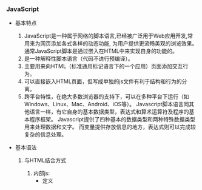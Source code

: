 ### JavaScript
* 基本特点      
	1. JavaScript是一种属于网络的脚本语言,已经被广泛用于Web应用开发,常用来为网页添加各式各样的动态功能,
为用户提供更流畅美观的浏览效果。通常JavaScript脚本是通过嵌入在HTML中来实现自身的功能的。   
	2. 是一种解释性脚本语言（代码不进行预编译）。
	3. 主要用来向HTML（标准通用标记语言下的一个应用）页面添加交互行为。   
	4. 可以直接嵌入HTML页面，但写成单独的js文件有利于结构和行为的分离。   
	5. 跨平台特性，在绝大多数浏览器的支持下，可以在多种平台下运行（如Windows、Linux、Mac、Android、iOS等）。
Javascript脚本语言同其他语言一样，有它自身的基本数据类型，表达式和算术运算符及程序的基本程序框架。
Javascript提供了四种基本的数据类型和两种特殊数据类型用来处理数据和文字。
而变量提供存放信息的地方，表达式则可以完成较复杂的信息处理。
* 基本语法
	1. 与HTML结合方式
		1. 内部js:
			* 定义<script>,标签体内容就是js代码
		2. 外部js
			* 定义<script>,通过src属性引入外部的js文件
		* 注意：
			1. <script>可以定义在html的任何位置，但定义的位置会影响到执行顺序。
			2. <script>可以定义多个
	2. 注释
		1. 单行注释：//
		2. 多行注释：/**/
	3. 数据类型:
		1. 原始数据类型（基本数据类型）
			1. number:数字。整数/小数/NaN
			2. string：字符串。"abc","a",'abc'
			3. boolean:true或false
			4. null:一个对象为空的占位符
			5. undefined:未定义。如果一个变量没有给初始化值，则会被赋予默认值undefined 
		2. 引用数据类型：对象
	4. 变量	
		* 变量：一块存储数据的内存空间
		* Java语言类型是强类型，而JavaScript是弱类型
			* 强类型：在开辟空间时，定义了空间将来要存储的数据的数据类型。只能用来存储固定类型的数据
			* 弱类型： 在开辟空间时，不定义将来存储的数据类型，可以存放任意类型数据
		* 语法
			* var 变量名 = 初始化值
		* typedof运算符：获取变量的类型
			* 注: null运算后得到的是object
	5. 运算符（详情略）
		* 其他类型转化为Boolean
			1. number：0或NaN为假，其余为真
			2. string：空字符为假，其余为真
			3. null和undefined都是false
			4. 对象：所有对象都是true
				
	6. 流程控制（略）
	7. 特殊语法
		* 变量的定义可以使用var,也可以不用
			* 用var：定义的变量是局部变量
			* 不用var:定义的变量是全局变量
			
* 基本对象
	* Function:函数对象
		1. 创建
			1. var fun = new Function(形式参数列表，方法体);
			2. 
				```
				function 方法名称（形式参数）{
				方法体
				}
			3. 	```
				```
				var 方法名 = Function（形式参数列表）{
				方法体
				}
				```
		2. 方法：
		3. 属相：
			length:代表形式参数的个数
		4. 特点：
			1. 方法定义时，形参类型和返回值类型都不用写
			2. 方法是一个对象，如果定义同名方法，会覆盖
			3. 方法的调用只与方法名有关，和参数列表无关
			4. 在方法声明中有一个隐藏的内置对象（数组），argument，封装所有的实际参数
		5. 调用
			方法名（实参列表）
	2. Array：数组对象
		1. 创建
			1. var arr = new Array(元素列表)；
			2. var arr = new Array(默认长度)；
			3. var arr = [元素列表]；
		2. 方法
			1. join(参数)：将数组的元素按照给定符号拼接；
			2. push()向数组的末尾添加一个或多个元素，并返回新的长度
		3. 属性
			length:数组的长度
	3. Boolean
	4. Date：日期对象
		1. 创建：
			var date = new Date();
		2. 方法：
			toLocaleString():返回当前date对象对应的时间本地字符串格式    
			getTime():获取毫秒数，1970年1月1日至今的毫秒数      			
	5. Math；数学对象
		1. 创建：
			* 特点：Math对象不用创建，直接使用。Math.方法名；
			* 常用方法：
				* random()返回[0,1）之间的随机数；
				* ceil（x）向上取整;
				* floor(x)向下取整;
				* round(x)四舍五入;
			3. 属性：
				PI
	6. Number
	7. String

	8. RegExp:正则表达式对象
		1. 正则表达式：定义字符串的组成规则				
				1. 单个字符[]
					如：[a]只能由a组成，[ab]由a或b组成，[a-zA-Z0-9]由字母或数字组成       
					* 特殊符号代表特殊含义的单个字符：    
						\d：单个数字0~9
						\w:单个字符[a~zA~Z0~9_]
				2. 量词符号
					？：表示出现0次或1次
					*：表示出现0次或多次
					+：表示s出现1次或多次
					{m,n}: m <= 表示出现次数<=n
					* 如果m缺省：{,n}最多n次
					* 如果n缺省：{m,}最少m次
				3. 开始结束符
					* ^:开始
					* $:结束
		2. 正则对象
			1. 创建
				1. var reg = new RegExp("正则表达式")
				2. var reg = /正则表达式/
										
			2. 方法
				1. test(参数)：验证指定的字符串是否符合正则表达式的规范		
					
### DOM简单学习
	* 概念：Document Object Model文件对象模型
		* 将标记语言文档的各个组成部分，封装为对象。可以使用这些对象，对标记语言文档进行CRUD的动态操作
	* W3W DOM 标记被分为3个不同的部分：
		* 核心DOM-针对任何结构化文档的标准模型
			* Document:文档模型
			* Element：元素对象
			* Attribute：属性对象
			* Text：文本对象
			* Comment：注释对象
			* Node:节点对象，其他5个的父对象
		* XML DOM-针对XML文档的标准模型
		* HTML DOM-针对HTML文档的标准模型   
		
#### 核心DOM模型
		* Document：文件对象
			1. 创建（获取）：在HTML DOM模型中可以使用window对象来获取
				1. window.document
				2. document
			2. 方法：
				1. 获取Element对象：
					1. getElementById():根据id属性值获取元素对象。id属性值一般唯一
					2. getElementsByTagName():根据元素名称获取元素对象们。返回值是一个数组。	 	
					3. getElementsByClassName():根据Class属性值获取元素对象们。返回值是一个数组	 	
					4. getElementsByName():根据name属性值获取元素对象们。返回值是一个数组。	
				2. 创建其他DOM对象：
					createAttribute（name）	 	
					createComment（）	 	
					createElement（）	 	
					createTextNode（）
				3. 属相
		* Element:元素对象
			1. 获取/创建：通过document来获取车创建
			2. 方法：
				1. removeAttribute():删除属性
				2. setAttribute():设置属性
		*Node：节点对象，其他５个对象的父对象
			* 特点：所有dom对象都可以被认为是一个节点
			* 方法：
				*CURD DOM树：
					* appendChild():向节点的子节点列表的结尾添加心得子节点
					* removeChild():删除（并返回）当前节点的指定子节点
					* replaceChild():用新节点替换一个子节点。
			* 属性：
				* parentNode返回节点的父节点。
#### HTML DOM
		1. 标签体的设置和获取：innerHTML
		2. 使用HTML元素对象的属性
		3. 控制元素样式
								
### BOM简单学习								
	1. 概念：Browser Object Model浏览器对象模型
		* 将浏览器的各个组成部分封装成对象
	2. 组成：
		* window：窗口对象
		* Navigator:浏览器对象
		* Screen:显示器屏幕对象
		* History:历史记录对象
		* Location:地址栏对象
#### Window
	1. 创建
	2. 方法
		1. 与弹出框有关的方法：     
			alert（）显示带有一段消息和一个确认按钮的警告框   
			confirm（）显示带有一段消息以及确认按钮和取消按钮的对话框，分别返回true和false    
			prompt（）显示可提示用户输入的对话框 ，返回用户的输入的值   
		2. 与打开关闭有关的方法          
			close（）关闭浏览器窗口。
			open（）打开一个新的浏览器窗口，返回心得window对象
		3. 与定时器有关的方式    
			setTimeout()在指定的毫秒数后调用函数或计算表达式,参数：js代码或者方法对象，毫秒值；返回值：唯一标识，用于取消定时器   
			clearTimeout()取消由setTimeout()设置的timeout
			setInterval()按照指定周期（以毫秒计）来调用函数或计算表达式    
			clearInterval()取消由setInterval()设置的timeout
	3. 属性：		
		1. 获取其他BOM对象
			History  
			Location   
			Navigator	
			Screen  
		2. 获取DOM对象
			document   
	4. 特点
		* window对象不需要创建可以直接使用。window.方法名（）；
		* window引用可以省略。方法名（）；

#### Navigator:浏览器对象
#### Screen:显示器屏幕对象
#### History:历史记录对象
	1. 创建
		1. window.history
		2. history
	2. 方法：
		* back（）加载history列表中的前一个URL。
		* forward（）加载history列表中的下一个URL。
		* go(参数)加载history列表中的某一个具体页面。
			* 参数
				* 正数：前进几个历史记录
				* 负数：后退几个历史记录
	3. 属性
		* length返回当前窗口历史列表中的URL数量				
#### Location:地址栏对象
	1. 创建（获取）：
		1. window.location
		2. location
	2. 方法：
		* reload（）重新加载当前文档。即刷新
	3. 属性
		* href设置或返回完整的URL
### 事件	
	* 概念：某些组件被执行了某些操作后，触发某些代码的执行
		* 某些操作。如：单击，双击，键盘按下了，鼠标移动了
		* 事件源：组件。如：按钮 文本输入框
		* 监听器：代码。
		* 注册监听：将事件，事件源，监听器结合在一起。当事件源上发生了某些事件，则触发某些监听器代码
	* 常见的事件
		1. 点击事件
			1. onclick：单击事件
			2. ondblclick：双击事件
		2. 焦点事件
			1. onblur：失去焦点
			2. onfocus：元素获得焦点。
		3. 加载事件
			1. onload:一张页面或一幅图像完成加载。
		4. 鼠标事件：
			* onmousedown 鼠标按键被按下				
			* onmousemove 鼠标被移动				
			* onmouseout  鼠标从某元素移开				
			* onmouseover 鼠标移到某元素之上				
			* onmouseup   鼠标按键被松开				
		5. 键盘事件
									  
			
